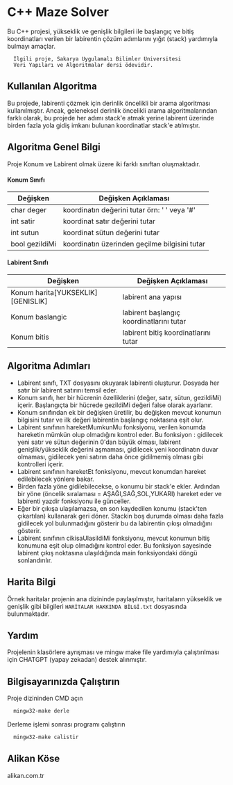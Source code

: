 
# C++ Maze Solver

Bu C++ projesi, yükseklik ve genişlik bilgileri ile başlangıç ve bitiş koordinatları verilen bir labirentin çözüm adımlarını yığıt (stack) yardımıyla bulmayı amaçlar.
 
```http
  İlgili proje, Sakarya Uygulamalı Bilimler Üniversitesi
  Veri Yapıları ve Algoritmalar dersi ödevidir.
```

## Kullanılan Algoritma

Bu projede, labirenti çözmek için derinlik öncelikli bir arama algoritması kullanılmıştır. Ancak, geleneksel derinlik öncelikli arama algoritmalarından farklı olarak, bu projede her adımı stack'e atmak yerine labirent üzerinde birden fazla yola gidiş imkanı bulunan koordinatlar stack'e atılmıştır.






## Algoritma Genel Bilgi

Proje Konum ve Labirent olmak üzere iki farklı sınıftan oluşmaktadır.

#### Konum Sınıfı

| Değişken             | Değişken Açıklaması                                                               |
| ----------------- | ------------------------------------------------------------------ |
| char deger | koordinatın değerini tutar örn: ' ' veya '#'|
| int satir | koordinat satır değerini tutar |
| int sutun | koordinat sütun değerini tutar |
| bool gezildiMi | koordinatın üzerinden geçilme bilgisini tutar |

#### Labirent Sınıfı
| Değişken             | Değişken Açıklaması                                                               |
| ----------------- | ------------------------------------------------------------------ |
| Konum harita[YUKSEKLIK][GENISLIK] | labirent ana yapısı|
| Konum baslangic | labirent başlangıç koordinatlarını tutar |
| Konum bitis | labirent bitiş koordinatlarını tutar |


  
## Algoritma Adımları

- Labirent sınıfı, TXT dosyasını okuyarak labirenti oluşturur. Dosyada her satır bir labirent satırını temsil eder.
- Konum sınıfı, her bir hücrenin özelliklerini (değer, satır, sütun, gezildiMi) içerir. Başlangıçta bir hücrede gezildiMi değeri false olarak ayarlanır.
- Konum sınıfından ek bir değişken üretilir, bu değişken mevcut konumun bilgisini tutar ve ilk değeri labirentin başlangıç noktasına eşit olur.
- Labirent sınıfının hareketMumkunMu fonksiyonu, verilen konumda hareketin mümkün olup olmadığını kontrol eder. Bu fonksiyon : gidilecek yeni satır ve sütun değerinin 0'dan büyük olması, labirent genişlik/yükseklik değerini aşmaması, gidilecek yeni koordinatın duvar olmaması, gidilecek yeni satırın daha önce gidilmemiş olması gibi kontrolleri içerir.
- Labirent sınıfının hareketEt fonksiyonu, mevcut konumdan hareket edilebilecek yönlere bakar.
- Birden fazla yöne gidilebilecekse, o konumu bir stack'e ekler. Ardından bir yöne (öncelik sıralaması = AŞAĞI,SAĞ,SOL,YUKARI) hareket eder ve labirenti yazdir fonksiyonu ile günceller.
- Eğer bir çıkışa ulaşılamazsa, en son kaydedilen konumu (stack'ten çıkartılan) kullanarak geri döner. Stackin boş durumda olması daha fazla gidilecek yol bulunmadığını gösterir bu da labirentin çıkışı olmadığını gösterir.
- Labirent sınıfının cikisaUlasildiMi fonksiyonu, mevcut konumun bitiş konumuna eşit olup olmadığını kontrol eder. Bu fonksiyon sayesinde labirent çıkış noktasına ulaşıldığında main fonksiyondaki döngü sonlandırılır.

  
## Harita Bilgi

Örnek haritalar projenin ana dizininde paylaşılmıştır, haritaların yükseklik ve genişlik gibi bilgileri `HARİTALAR HAKKINDA BİLGİ.txt` dosyasında bulunmaktadır.


  
## Yardım

Projelenin klasörlere ayrışması ve mingw make file yardımıyla çalıştırılması için CHATGPT (yapay zekadan) destek alınmıştır.

  
## Bilgisayarınızda Çalıştırın

Proje dizininden CMD açın

```bash
  mingw32-make derle
```

Derleme işlemi sonrası programı çalıştırın

```bash
  mingw32-make calistir
```




  
## Alikan Köse
alikan.com.tr


  
